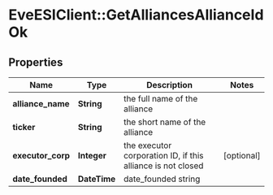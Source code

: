 # EveESIClient::GetAlliancesAllianceIdOk

## Properties
Name | Type | Description | Notes
------------ | ------------- | ------------- | -------------
**alliance_name** | **String** | the full name of the alliance | 
**ticker** | **String** | the short name of the alliance | 
**executor_corp** | **Integer** | the executor corporation ID, if this alliance is not closed | [optional] 
**date_founded** | **DateTime** | date_founded string | 


